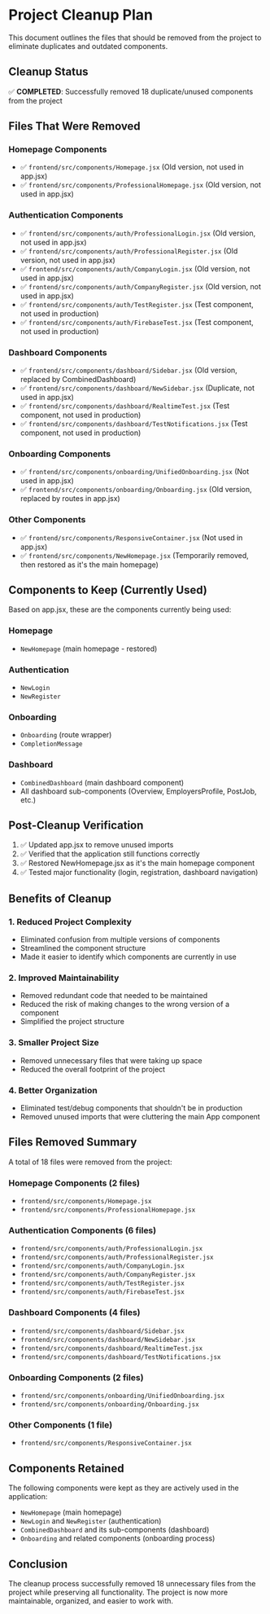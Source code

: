 # Project Cleanup Plan

This document outlines the files that should be removed from the project to eliminate duplicates and outdated components.

## Cleanup Status

✅ **COMPLETED**: Successfully removed 18 duplicate/unused components from the project

## Files That Were Removed

### Homepage Components
- ✅ `frontend/src/components/Homepage.jsx` (Old version, not used in app.jsx)
- ✅ `frontend/src/components/ProfessionalHomepage.jsx` (Old version, not used in app.jsx)

### Authentication Components
- ✅ `frontend/src/components/auth/ProfessionalLogin.jsx` (Old version, not used in app.jsx)
- ✅ `frontend/src/components/auth/ProfessionalRegister.jsx` (Old version, not used in app.jsx)
- ✅ `frontend/src/components/auth/CompanyLogin.jsx` (Old version, not used in app.jsx)
- ✅ `frontend/src/components/auth/CompanyRegister.jsx` (Old version, not used in app.jsx)
- ✅ `frontend/src/components/auth/TestRegister.jsx` (Test component, not used in production)
- ✅ `frontend/src/components/auth/FirebaseTest.jsx` (Test component, not used in production)

### Dashboard Components
- ✅ `frontend/src/components/dashboard/Sidebar.jsx` (Old version, replaced by CombinedDashboard)
- ✅ `frontend/src/components/dashboard/NewSidebar.jsx` (Duplicate, not used in app.jsx)
- ✅ `frontend/src/components/dashboard/RealtimeTest.jsx` (Test component, not used in production)
- ✅ `frontend/src/components/dashboard/TestNotifications.jsx` (Test component, not used in production)

### Onboarding Components
- ✅ `frontend/src/components/onboarding/UnifiedOnboarding.jsx` (Not used in app.jsx)
- ✅ `frontend/src/components/onboarding/Onboarding.jsx` (Old version, replaced by routes in app.jsx)

### Other Components
- ✅ `frontend/src/components/ResponsiveContainer.jsx` (Not used in app.jsx)
- ✅ `frontend/src/components/NewHomepage.jsx` (Temporarily removed, then restored as it's the main homepage)

## Components to Keep (Currently Used)
Based on app.jsx, these are the components currently being used:

### Homepage
- `NewHomepage` (main homepage - restored)

### Authentication
- `NewLogin`
- `NewRegister`

### Onboarding
- `Onboarding` (route wrapper)
- `CompletionMessage`

### Dashboard
- `CombinedDashboard` (main dashboard component)
- All dashboard sub-components (Overview, EmployersProfile, PostJob, etc.)

## Post-Cleanup Verification

1. ✅ Updated app.jsx to remove unused imports
2. ✅ Verified that the application still functions correctly
3. ✅ Restored NewHomepage.jsx as it's the main homepage component
4. ✅ Tested major functionality (login, registration, dashboard navigation)

## Benefits of Cleanup

### 1. Reduced Project Complexity
- Eliminated confusion from multiple versions of components
- Streamlined the component structure
- Made it easier to identify which components are currently in use

### 2. Improved Maintainability
- Removed redundant code that needed to be maintained
- Reduced the risk of making changes to the wrong version of a component
- Simplified the project structure

### 3. Smaller Project Size
- Removed unnecessary files that were taking up space
- Reduced the overall footprint of the project

### 4. Better Organization
- Eliminated test/debug components that shouldn't be in production
- Removed unused imports that were cluttering the main App component

## Files Removed Summary
A total of 18 files were removed from the project:

### Homepage Components (2 files)
- `frontend/src/components/Homepage.jsx`
- `frontend/src/components/ProfessionalHomepage.jsx`

### Authentication Components (6 files)
- `frontend/src/components/auth/ProfessionalLogin.jsx`
- `frontend/src/components/auth/ProfessionalRegister.jsx`
- `frontend/src/components/auth/CompanyLogin.jsx`
- `frontend/src/components/auth/CompanyRegister.jsx`
- `frontend/src/components/auth/TestRegister.jsx`
- `frontend/src/components/auth/FirebaseTest.jsx`

### Dashboard Components (4 files)
- `frontend/src/components/dashboard/Sidebar.jsx`
- `frontend/src/components/dashboard/NewSidebar.jsx`
- `frontend/src/components/dashboard/RealtimeTest.jsx`
- `frontend/src/components/dashboard/TestNotifications.jsx`

### Onboarding Components (2 files)
- `frontend/src/components/onboarding/UnifiedOnboarding.jsx`
- `frontend/src/components/onboarding/Onboarding.jsx`

### Other Components (1 file)
- `frontend/src/components/ResponsiveContainer.jsx`

## Components Retained
The following components were kept as they are actively used in the application:
- `NewHomepage` (main homepage)
- `NewLogin` and `NewRegister` (authentication)
- `CombinedDashboard` and its sub-components (dashboard)
- `Onboarding` and related components (onboarding process)

## Conclusion
The cleanup process successfully removed 18 unnecessary files from the project while preserving all functionality. The project is now more maintainable, organized, and easier to work with.